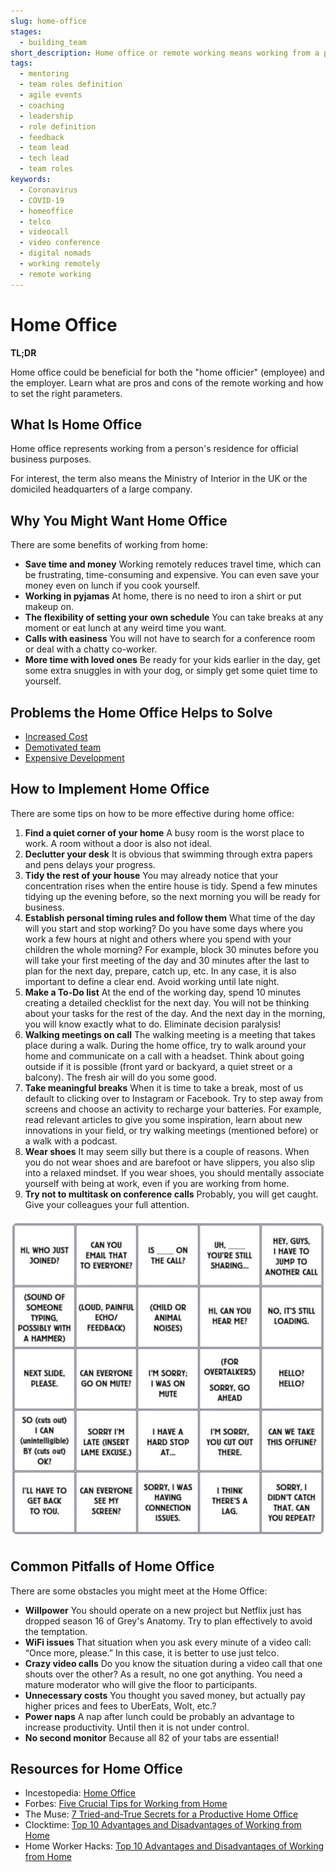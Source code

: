 ```yaml
---
slug: home-office
stages:
  - building_team
short_description: Home office or remote working means working from a person's residence for official business purposes. The term also means the Ministry of Interior in the UK or the domiciled headquarters of a large company.
tags:
  - mentoring
  - team roles definition
  - agile events
  - coaching
  - leadership
  - role definition
  - feedback
  - team lead
  - tech lead
  - team roles
keywords:
  - Coronavirus
  - COVID-19
  - homeoffice
  - telco
  - videocall
  - video conference
  - digital nomads
  - working remotely
  - remote working
---
```


# Home Office

**TL;DR**

Home office could be beneficial for both the "home officier" (employee) and the employer. Learn what are pros and cons of the remote working and how to set the right parameters.

## What Is Home Office

Home office represents working from a person's residence for official business purposes.

For interest, the term also means the Ministry of Interior in the UK or the domiciled headquarters of a large company.

## Why You Might Want Home Office

There are some benefits of working from home:

- **Save time and money**
  Working remotely reduces travel time, which can be frustrating, time-consuming and expensive. You can even save your money even on lunch if you cook yourself.
- **Working in pyjamas**
  At home, there is no need to iron a shirt or put makeup on.
- **The flexibility of setting your own schedule**
  You can take breaks at any moment or eat lunch at any weird time you want.
- **Calls with easiness**
  You will not have to search for a conference room or deal with a chatty co-worker.
- **More time with loved ones**
  Be ready for your kids earlier in the day, get some extra snuggles in with your dog, or simply get some quiet time to yourself.

## Problems the Home Office Helps to Solve

- [Increased Cost](/problems/increased-cost)
- [Demotivated team](/problems/demotivated-team)
- [Expensive Development](/problems/expensive-development)

## How to Implement Home Office

There are some tips on how to be more effective during home office:

1. **Find a quiet corner of your home**
  A busy room is the worst place to work. A room without a door is also not ideal.
2. **Declutter your desk**
  It is obvious that swimming through extra papers and pens delays your progress.
3. **Tidy the rest of your house**
  You may already notice that your concentration rises when the entire house is tidy. Spend a few minutes tidying up the evening before, so the next morning you will be ready for business.
4. **Establish personal timing rules and follow them**
  What time of the day will you start and stop working? Do you have some days where you work a few hours at night and others where you spend with your children the whole morning?
  For example, block 30 minutes before you will take your first meeting of the day and 30 minutes after the last to plan for the next day, prepare, catch up, etc. In any case, it is also important to define a clear end. Avoid working until late night.
5. **Make a To-Do list**
  At the end of the working day, spend 10 minutes creating a detailed checklist for the next day. You will not be thinking about your tasks for the rest of the day. And the next day in the morning, you will know exactly what to do. Eliminate decision paralysis!
6. **Walking meetings on call**
  The walking meeting is a meeting that takes place during a walk. During the home office, try to walk around your home and communicate on a call with a headset. Think about going outside if it is possible (front yard or backyard, a quiet street or a balcony). The fresh air will do you some good.
7. **Take meaningful breaks**
  When it is time to take a break, most of us default to clicking over to Instagram or Facebook. Try to step away from screens and choose an activity to recharge your batteries.
  For example, read relevant articles to give you some inspiration, learn about new innovations in your field, or try walking meetings (mentioned before) or a walk with a podcast.
8. **Wear shoes**
  It may seem silly but there is a couple of reasons. When you do not wear shoes and are barefoot or have slippers, you also slip into a relaxed mindset. If you wear shoes, you should mentally associate yourself with being at work, even if you are working from home.
9. **Try not to multitask on conference calls**
  Probably, you will get caught. Give your colleagues your full attention.

![Conference Call Bingo](/files/home-office-bingo.jpeg)

## Common Pitfalls of Home Office
There are some obstacles you might meet at the Home Office:

- **Willpower**
  You should operate on a new project but Netflix just has dropped season 16 of Grey's Anatomy. Try to plan effectively to avoid the temptation.
- **WiFi issues**
  That situation when you ask every minute of a video call: “Once more, please.” In this case, it is better to use just telco.
- **Crazy video calls**
  Do you know the situation during a video call that one shouts over the other? As a result, no one got anything. You need a mature moderator who will give the floor to participants.
- **Unnecessary costs**
  You thought you saved money, but actually pay higher prices and fees to UberEats, Wolt, etc.?
- **Power naps**
  A nap after lunch could be probably an advantage to increase productivity. Until then it is not under control.
- **No second monitor**
  Because all 82 of your tabs are essential!

## Resources for Home Office

- Incestopedia: [Home Office](https://www.investopedia.com/terms/h/home-office.asp)
- Forbes: [Five Crucial Tips for Working from Home](https://www.forbes.com/sites/danpontefract/2020/03/07/five-crucial-tips-for-working-from-home/#560d4ce51ad8)
- The Muse: [7 Tried-and-True Secrets for a Productive Home Office](https://www.themuse.com/advice/7-triedandtrue-secrets-for-a-productive-home-office)
- Clocktime: [Top 10 Advantages and Disadvantages of Working from Home](https://www.clicktime.com/blog/top-10-advantages-disadvantages-working-from-home/)
- Home Worker Hacks: [Top 10 Advantages and Disadvantages of Working from Home](https://homeworkerhacks.com/top-10-advantages-and-disadvantages-of-working-from-home)
